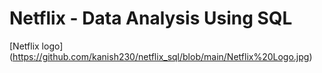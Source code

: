 # Netflix - Data Analysis Using SQL
[Netflix logo] (https://github.com/kanish230/netflix_sql/blob/main/Netflix%20Logo.jpg)
